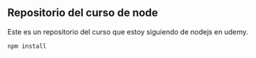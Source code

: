 ## Repositorio del curso de node

Este es un repositorio del curso que estoy siguiendo de nodejs en udemy.

```
npm install
```